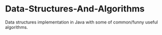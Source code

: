 # Data-Structures-And-Algorithms

Data structures implementation in Java with some of common/funny useful algorithms.
